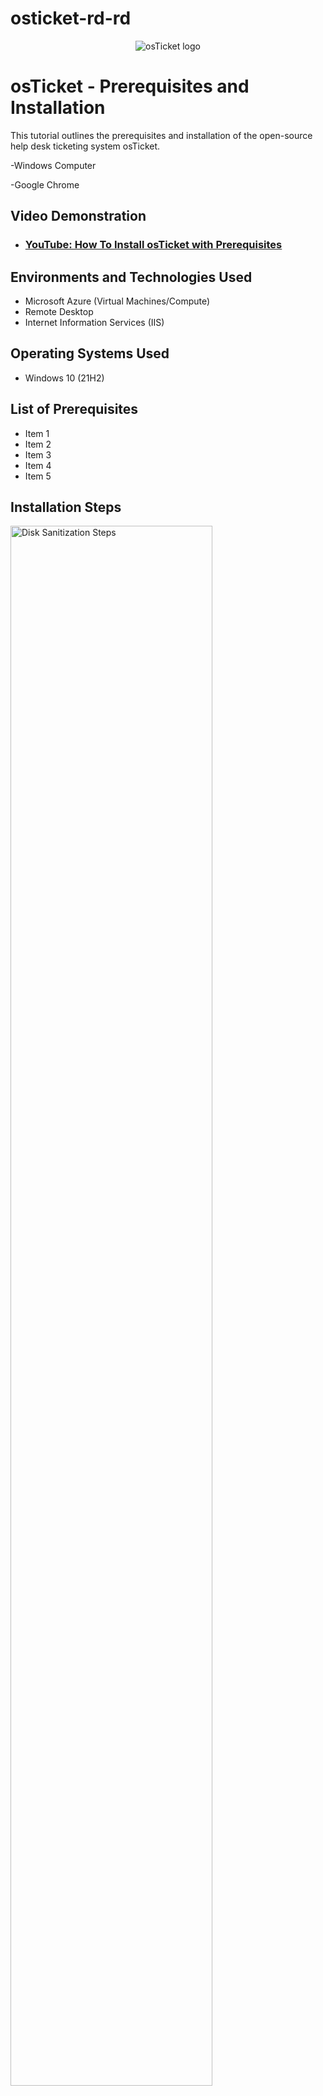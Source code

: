 # osticket-rd-rd

<p align="center">
<img src="https://i.imgur.com/Clzj7Xs.png" alt="osTicket logo"/>
</p>

<h1>osTicket - Prerequisites and Installation</h1>
This tutorial outlines the prerequisites and installation of the open-source help desk ticketing system osTicket.<br />

-Windows Computer

-Google Chrome

<h2>Video Demonstration</h2>

- ### [YouTube: How To Install osTicket with Prerequisites](https://www.youtube.com)

<h2>Environments and Technologies Used</h2>

- Microsoft Azure (Virtual Machines/Compute)
- Remote Desktop
- Internet Information Services (IIS)

<h2>Operating Systems Used </h2>

- Windows 10</b> (21H2)

<h2>List of Prerequisites</h2>

- Item 1
- Item 2
- Item 3
- Item 4
- Item 5




<h2>Installation Steps</h2>

<p>
<img src="https://i.imgur.com/DJmEXEB.png" height="80%" width="80%" alt="Disk Sanitization Steps"/>
</p>
<p>
<strong>Part 1 (Create Virtual Machine in Azure) </strong>
  
<strong>Create a Windows 10 Virtual Machine (VM) with 2-4 Virtual CPUs </strong> <br>

1) Type "portal.azure.com" in the url search bar, which should bring you to the Azure homepage and then click "Virtual Machines" (see screenshot)
![Screenshot 2024-05-19 120803](https://github.com/jaysixco/monitoring-traffic-rd/assets/160427311/3e38d2a9-6b4a-4191-8d7b-371ced1ae53d)

2) On the Virtual Machines page, click "+ Create" (in the left hand corner) and then click "Azure virtual machine" in the drop down menu (see screenshot)
![Screenshot 2024-05-19 121645](https://github.com/jaysixco/monitoring-traffic-rd/assets/160427311/1478bc17-d2e7-4b9e-9da5-d3f1a560becd)


4) For "Resource group *" - click "Create new" and then type whatever name you want <br>
   For "Virtual machine name *" - type whatever name you want <br>
   For "Region *" - Click any option that starts with ("US") <br>
   For "Availability Zone * - Leave it as "Zone 1"<br>
   For "Image *" - click "Windows 10 Pro, version 22H2 - x64 Gen2" <br>
   For "Size *" - Any option that has "2 vcpus" or "4 vcpus" <br>
   For "Username *" - whatever you want <br>
   For "Password *" - whatever you want <br>
   For "Confirm password *" - whatever you typed in previous step <br>
   For "Public inbound ports *" - "Allow selected ports" <br>
   For "Select inbound ports *" - "RDP (3389)" <br>
   Under "Licensing" check the box next to "I confirm I have an eligible Windows 10/11 license with multi-tenant hosting rights." <br>
   When you're done, cLick the blue button at the bottom that says "Review + create"
   An example of how the page should look like when done: <br>
   ![Full page 1](https://github.com/jaysixco/monitoring-traffic-rd/assets/160427311/24ba3f96-d158-43c7-a62b-2b8046d0ad02)
   ![Full page 2](https://github.com/jaysixco/monitoring-traffic-rd/assets/160427311/d0a69adc-1767-4477-824d-e83f8c83e24d)
   
6) Clicking "Review + create" from the previous step will bring you to this page. All you have to do is click the blue button that says "Create".
![Screenshot 2024-05-19 130702](https://github.com/jaysixco/monitoring-traffic-rd/assets/160427311/48b6672d-5ec0-46e2-b79e-4cdf45514bc8)

</p>
<br />

<p>
<img src="https://i.imgur.com/DJmEXEB.png" height="80%" width="80%" alt="Disk Sanitization Steps"/>
</p>
<p>
<strong> Part 2 (Installation) </strong>
  This part is super simple. What it mainly consists of is clicking and downloading things. 


<strong> A - Open Installation File Folder in VM </strong>

1) Log in to VM

2) Open Microsoft Edge, open new tab and paste this link: https://drive.google.com/drive/u/0/folders/1APMfNyfNzcxZC6EzdaNfdZsUwxWYChf6, which will bring you to this page that I will refer to from here on as the "Installation Files page": <br>
<img width="960" alt="Installation Files Page" src="https://github.com/jaysixco/osticket-rd-rd/assets/160427311/a8a64155-d6a0-4bbc-bbe7-0da0be3f145a">



<strong> B - Install / Enable IIS in Windows WITH
CGI and Common HTTP Features</strong>

Right click start menu (1) and Select "Run" (2) > <br>
<img width="485" alt="Start - Run" src="https://github.com/jaysixco/osticket-rd-rd/assets/160427311/11052743-ebe1-49f2-aad1-7973764c86df">
 <br>
Type control, then click "OK"> <br>
<img width="295" alt="control - ok" src="https://github.com/jaysixco/osticket-rd-rd/assets/160427311/b4fcb9fa-a555-45bd-8dcf-39b5e527555e">
<br>
Click "Programs" > <br>
<img width="590" alt="Programs" src="https://github.com/jaysixco/osticket-rd-rd/assets/160427311/7f9abe39-88a5-4e83-969e-eb8402f48a98">
<br>
Click "Turn Windows on/off" > <br>
<img width="590" alt="Windows on off" src="https://github.com/jaysixco/osticket-rd-rd/assets/160427311/dc049e7b-4395-41ad-96d0-c3f383a8e872">
<br>
Check "Internet Information Service" (1), then click the small plus sign next to it to expand it (2) > <br>
<img width="347" alt="Internet Information Service" src="https://github.com/jaysixco/osticket-rd-rd/assets/160427311/f22f6e37-369f-4c8e-a7b7-ca7303de2a71"> 
<br>
CLick small plus sign to Expand "World Wide Web Services" (1), Click small plus sign to Expand "Application Development Features" (2), then check box next to "CGI" (3) <br>
<img width="347" alt="image" src="https://github.com/jaysixco/osticket-rd-rd/assets/160427311/e1b92e80-305e-40d4-be5c-aa369a3c44a4">
<img width="347" alt="Check CGI" src="https://github.com/jaysixco/osticket-rd-rd/assets/160427311/3a9db1da-729b-423e-b01f-2f778bf4051e"> 
<br>
Scroll down a little bit and click small plus sign to Expand "Common HTTP Features", then make sure all the boxes are checked, then click "Ok". When done, Should look like this:
<img width="347" alt="Common HTTP Features" src="https://github.com/jaysixco/osticket-rd-rd/assets/160427311/254933bb-3f0a-4adc-9aff-6d8a74ce8cff">
<br>

<strong> C - From the Installation Files page, download and install PHP Manager for IIS (PHPManagerForIIS_V1.5.0.msi) </strong> <br>
1) Start at the Installation Files Page br>
<img width="960" alt="Installation Files Page" src="https://github.com/jaysixco/osticket-rd-rd/assets/160427311/b6d5539d-ddfc-435d-809e-791d073f8ac3">
<br>
2) Click PHP Manager's download button <br>
<img width="960" alt="PHP - download button" src="https://github.com/jaysixco/osticket-rd-rd/assets/160427311/9d7c8ae9-4d64-4dd3-9652-ada8132fbf3b">
<br>
3) If you see this popup, click "Download Anyway" <br>
<img width="422" alt="Click Downlo anyway" src="https://github.com/jaysixco/osticket-rd-rd/assets/160427311/d58e7fa0-0ea2-4393-88d7-4b63fe822f07">
<br>
4) Should see this in the upper right hand corner. Click "Open File" <br>
<img width="276" alt="Click Open File" src="https://github.com/jaysixco/osticket-rd-rd/assets/160427311/9ee52e6c-1eb1-45ef-9aed-a04577618c11">
<br>
5) On the Welcome page, click "Next"<br>
<img width="389" alt="Welcome - click next" src="https://github.com/jaysixco/osticket-rd-rd/assets/160427311/fc67f6cd-856c-4464-943c-ade23a2b6af5">
6) On the License Agreement page, click "I Agree" then click "Next" <br>
<img width="389" alt="LA - I agree" src="https://github.com/jaysixco/osticket-rd-rd/assets/160427311/4e75a8ae-a3e8-45d7-8a43-e0e6b411c0af">
7) On the Installation Complete page, click "Close<br>
<img width="389" alt="IC - close" src="https://github.com/jaysixco/osticket-rd-rd/assets/160427311/a8080585-1845-445b-a97d-32775c9cd103">

<br>

<strong> D - From the Installation Files page, download and install the Rewrite Module (rewrite_amd64_en-US.msi) </strong>
<br>
1) Start at the Installation Files Page br>
<img width="960" alt="Installation Files Page" src="https://github.com/jaysixco/osticket-rd-rd/assets/160427311/b6d5539d-ddfc-435d-809e-791d073f8ac3">
<br>
2) Click the download button <br>
<img width="960" alt="rewrite download button" src="https://github.com/jaysixco/osticket-rd-rd/assets/160427311/a2db8fbb-1104-447c-b9ff-99ce65e00260">
<br>
3) If you see this popup, click "Download Anyway" <br>
<img width="422" alt="rewrite - Click D anyway" src="https://github.com/jaysixco/osticket-rd-rd/assets/160427311/8c6528e5-6623-4d0f-a01f-4b13231bb69b">
<br>
4) Should see this in the upper right hand corner. Click "Open File" <br>
<img width="275" alt="rewrite - open file" src="https://github.com/jaysixco/osticket-rd-rd/assets/160427311/09a9bbc0-8470-4b09-b384-660042ebd1ec">
<br>
5) On the License Agreement Page, click the "I accept the terms in the LIcense Agreement" box, then click "Install" <img width="385" alt="rewrite - lic agrment page jic" src="https://github.com/jaysixco/osticket-rd-rd/assets/160427311/dd0e4442-6e26-4b78-99df-c8aa5d0fba63"> <br>
6) Then click the "Finish" button <img width="386" alt="rewrite - finish button" src="https://github.com/jaysixco/osticket-rd-rd/assets/160427311/87200cee-0c04-44ad-b37e-8ff25299d019"> <br>
<br>

<strong> E - Create the directory C:\PHP </strong>

Steps: <br>
File Explorer> <br>
<img width="960" alt="file explorer" src="https://github.com/jaysixco/osticket-rd-rd/assets/160427311/553498e5-4d5d-47cd-b446-6aa10879b0e1">
 <br>
Click "This PC" then click "C:" > <br>
<img width="590" alt="this pc - c" src="https://github.com/jaysixco/osticket-rd-rd/assets/160427311/71f2e5fa-6d63-4994-993b-27bc1c54e4b3">
 <br>
Right click white space, hover mouse over "New", click "Folder" > <br>
<img width="590" alt="right click new folder" src="https://github.com/jaysixco/osticket-rd-rd/assets/160427311/f7b83028-0a03-4131-a71c-6369199eac21">
<br>
Title it PHP <br>
<img width="590" alt="Title PHP" src="https://github.com/jaysixco/osticket-rd-rd/assets/160427311/68605cd9-6036-43d9-a598-55e81586de34">
<br>


<strong> F - From the Installation Files, download PHP 7.3.8 (php-7.3.8-nts-Win32-VC15-x86.zip) and unzip the contents into C:\PHP<br>
1) Start at the Installation Files Page br>
<img width="960" alt="Installation Files Page" src="https://github.com/jaysixco/osticket-rd-rd/assets/160427311/b6d5539d-ddfc-435d-809e-791d073f8ac3">
<br>
2) Click the PHP 7.3.8 download button <br>
<img width="958" alt="php 738 download button" src="https://github.com/jaysixco/osticket-rd-rd/assets/160427311/66fe2096-93b2-4e4c-ac87-483399934b2e">
<br>
3a) !! ATTENTION !! <br>
If this appears, choose to “Keep” the file: (add screenshot) </strong> <br>
3b) If you see this popup, click "Download Anyway" <br>
<img width="420" alt="738 download anyway" src="https://github.com/jaysixco/osticket-rd-rd/assets/160427311/1fc03d8c-cc37-4b72-a9b9-335de6c8fbd7">
<br>
4) Should see this in the upper right hand corner. Click "Open File" <br>
<img width="277" alt="php - open file" src="https://github.com/jaysixco/osticket-rd-rd/assets/160427311/fe99b301-2737-4cea-becc-a7149bf50044">
<br>
5) Click File Explorer (1), click "Downloads (2), right click "php-7.3.8..." (3), click "extract All" (4) <br>
<img width="644" alt="click extract all" src="https://github.com/jaysixco/osticket-rd-rd/assets/160427311/9c48071f-c146-4027-aa4d-74ff88469123">
<br>
6) click "Browse" <br>
<img width="441" alt="browse" src="https://github.com/jaysixco/osticket-rd-rd/assets/160427311/0d3b791c-8af7-43ee-bdc6-65fb83bc64ef">
<br>
7) click "This pc", scroll down, then double click "C:" <br>
<img width="470" alt="this pc - c" src="https://github.com/jaysixco/osticket-rd-rd/assets/160427311/e8f41dd1-21fc-40b8-a508-79a44ff4fe56">
 <br>
8) click "Select Folder" <br>
<img width="470" alt="select folder" src="https://github.com/jaysixco/osticket-rd-rd/assets/160427311/b90dee1a-94cc-4eaa-8900-4546ccaf6552">
<br>
9) click "Extract" <br>
<img width="441" alt="image" src="https://github.com/jaysixco/osticket-rd-rd/assets/160427311/ead0cada-1313-4168-b01c-456433b4a717">



<strong> G - From the Installation Files, download and install VC_redist.x86.exe. </strong> <br>
1) Start at the Installation Files Page br>
<img width="960" alt="Installation Files Page" src="https://github.com/jaysixco/osticket-rd-rd/assets/160427311/b6d5539d-ddfc-435d-809e-791d073f8ac3">
<br>
2) Click VC_redist's download button <br>
<img width="960" alt="vc - download button" src="https://github.com/jaysixco/osticket-rd-rd/assets/160427311/5ad2afeb-3aa2-4e90-bb9b-a57b65b6a9b5">
 <br>
3) If you see this popup, click "Download Anyway" <br>
<img width="421" alt="vc - download anyway" src="https://github.com/jaysixco/osticket-rd-rd/assets/160427311/4668bfb0-e290-428d-bbdb-0c01352dd6e7">
<br>
4) Should see this in the upper right hand corner. Click "Open File" <br>
<img width="274" alt="vc - open file" src="https://github.com/jaysixco/osticket-rd-rd/assets/160427311/9fd1a690-44ed-4103-8370-86177f6c2269">
<br>
5) On this page that pops up, click the box next to "I agree to..." then click "Install" <br>
<img width="360" alt="vc - click I agree  then install" src="https://github.com/jaysixco/osticket-rd-rd/assets/160427311/7a43f32c-df02-4deb-986b-78343541c6cf">
<br>
6) Click "Close" <br>
<img width="360" alt="vc - click close" src="https://github.com/jaysixco/osticket-rd-rd/assets/160427311/9f8d26df-355c-421c-a4ae-d432f89c3866">
<br>

<strong> H - From the Installation Files, download and install MySQL 5.5.62 (mysql-5.5.62-win32.msi) </strong> <br>
1) Start at the Installation Files Page br>
<img width="960" alt="Installation Files Page" src="https://github.com/jaysixco/osticket-rd-rd/assets/160427311/b6d5539d-ddfc-435d-809e-791d073f8ac3">
<br>
2) Click MySQL 5.5.62's download button <br>
<img width="960" alt="mysq's - download button" src="https://github.com/jaysixco/osticket-rd-rd/assets/160427311/20c3996f-f1bd-4062-9593-8fdcba7102c8">
<br>
3) If you see this popup, click "Download Anyway" <br>
<img width="420" alt="mysq - download anyway" src="https://github.com/jaysixco/osticket-rd-rd/assets/160427311/2d05aef6-a1e8-4099-83da-7c666b7b4344">
<br>
4) Should see this in the upper right hand corner. Click "Open File" <br>
<img width="275" alt="mysq - open file" src="https://github.com/jaysixco/osticket-rd-rd/assets/160427311/9da147fc-8738-4534-bd57-2924a8ed2b9d">
<br>
5) Welcome page, click "Next" <br>
<img width="386" alt="mysq - welcome page, click next" src="https://github.com/jaysixco/osticket-rd-rd/assets/160427311/47981e67-8301-473a-bfd4-5b9e89b31193">
<br>
6) License Agreement page, click "I accept the terms..." (1), then click "Next" (2) <br>
<img width="386" alt="mysq - I accept the terms, next" src="https://github.com/jaysixco/osticket-rd-rd/assets/160427311/cfeaa64e-bf0b-44a8-9041-458ca0f7725e">
<br>
7) Choose setup type page, click "Typical" <br>
<img width="386" alt="mysq - setup type, typical " src="https://github.com/jaysixco/osticket-rd-rd/assets/160427311/3c49f584-755d-4e1e-a841-e8f66af586d0">
<br>
8) Ready, click "Install" <br>
<img width="386" alt="ready, click Install" src="https://github.com/jaysixco/osticket-rd-rd/assets/160427311/15f14e4b-6300-4056-aeb0-48843f7abcd1">
<br>
9) Completed. Click "Finish"
<img width="386" alt="Completed, click Finish" src="https://github.com/jaysixco/osticket-rd-rd/assets/160427311/703deaf1-4f0e-4ad4-a503-0f226300cb43">
<br>
10) Instant Configuration page, click "Next"
<img width="374" alt="instance config, click next" src="https://github.com/jaysixco/osticket-rd-rd/assets/160427311/cea6bebc-0f15-4302-9336-9f4cacef2799">
<br>
11) Click "Standard Configuation", then click "Next"
<img width="374" alt="standard, click next" src="https://github.com/jaysixco/osticket-rd-rd/assets/160427311/325a05b7-bd6c-4543-baee-06e1305e4788">
<br>
12) Window Options page, click "Next"
<img width="374" alt="Window options, click next" src="https://github.com/jaysixco/osticket-rd-rd/assets/160427311/6069643a-5d34-4018-8dae-3675b6bd6158">
<br>
13) Type a password, then click "Next"
<img width="374" alt="type password, click next" src="https://github.com/jaysixco/osticket-rd-rd/assets/160427311/db02e606-9eee-41df-bdcf-88d399a610bb">
<br>
14) Ready to execute page, click "Execute"
<img width="374" alt="ready to eecute page, click execute" src="https://github.com/jaysixco/osticket-rd-rd/assets/160427311/04b4dd5a-a2a0-42cd-89b6-bc8d4cfad443">
<br>
15) When that's done, press "Finish"
<img width="374" alt="When that's done, press finish" src="https://github.com/jaysixco/osticket-rd-rd/assets/160427311/a490cc84-a903-49cb-af3a-fde517948a0a">
<br>

<strong> I - Open IIS as an Admin and Register PHP </strong>

1) Type IIS in start menu search box(1), click "Run as administrator" (2) <br>
<img width="588" alt="IIS, run as admin" src="https://github.com/jaysixco/osticket-rd-rd/assets/160427311/044c166a-6400-41f9-b421-3719bd8eac99">
<br>  
2) Double click "PHP Manager" >
<img width="709" alt="double click PHP manager" src="https://github.com/jaysixco/osticket-rd-rd/assets/160427311/94c4f761-1d7b-47fa-9d06-260f9d6599bb">
<br>
3) Click "Register new PHP" >
<img width="709" alt="click Register new PHP version" src="https://github.com/jaysixco/osticket-rd-rd/assets/160427311/d19d2157-9025-48a5-99e0-a61a5433dbc5">
<br>
4) Click the three dots >
<img width="381" alt="click the three dots" src="https://github.com/jaysixco/osticket-rd-rd/assets/160427311/e64bf95d-a016-425c-866f-8ebfff7ee377">
<br>
5) Scroll down, click "php.cgi", then click "Open">
<img width="470" alt="scroll down, click php-cgi, then click Open" src="https://github.com/jaysixco/osticket-rd-rd/assets/160427311/3a123142-95e1-4567-b5cc-55cb5862f9b1">
<br>
6) Click "Ok" <br>
<img width="381" alt="click Ok" src="https://github.com/jaysixco/osticket-rd-rd/assets/160427311/d2ba1fc0-b098-4a52-bc48-c4744caba754">
<br>

<strong> J - Reload IIS (Open IIS, Stop and Start the server) </strong> <br>
1) Press Back to get to IIS Manager page
<img width="709" alt="press back to get to main homepage" src="https://github.com/jaysixco/osticket-rd-rd/assets/160427311/a0ad6313-a268-48d8-af1b-1035d6d3654c">
<br>
2) Click "Stop"
<img width="709" alt="click Stop" src="https://github.com/jaysixco/osticket-rd-rd/assets/160427311/97f93bec-cf49-4e74-bddf-eb4a00e95e02">
<br>
3) Click "Start"
<img width="709" alt="click Start" src="https://github.com/jaysixco/osticket-rd-rd/assets/160427311/3b90c9a2-f697-4695-a3ee-c46b26fcc6c1">
<Br>

<strong> K - Download and Install osTicket v1.15.8 from the Installation Files Folder </strong><br>
1) Start at the Installation Files Page br>
<img width="960" alt="Installation Files Page" src="https://github.com/jaysixco/osticket-rd-rd/assets/160427311/b6d5539d-ddfc-435d-809e-791d073f8ac3">
<br>
2) Click osTicket's download button <br>
<img width="959" alt="os- download button (1)" src="https://github.com/jaysixco/osticket-rd-rd/assets/160427311/1ed3c896-e59e-4258-9773-15428f2692d8">
 <br>
3) If you see this popup, click "Download Anyway" <br>
<img width="421" alt="os - download anyway (2)" src="https://github.com/jaysixco/osticket-rd-rd/assets/160427311/ae261aaf-d3dd-455b-8dc6-336480722220">
<br>
4) Should see this in the upper right hand corner. Click "Open File" <br>
<img width="275" alt="os - open file (3)" src="https://github.com/jaysixco/osticket-rd-rd/assets/160427311/7cd3eb08-d7d7-44a8-989d-4fc82c455f97">
<br>
5) You should see this:<img width="425" alt="os - should see this (4)" src="https://github.com/jaysixco/osticket-rd-rd/assets/160427311/f1def380-6770-4f46-be47-3259a2a64ff3">
<br>
6) Right click File Explorer Icon (1), then click "File Explorer" (2) <img width="192" alt="right click file explorer icon, click file explorer (5)" src="https://github.com/jaysixco/osticket-rd-rd/assets/160427311/f221bf84-4465-413f-9237-aabe34360ff2">
<br>
7) Click "This Pc", scroll down, then double click "Windows (C:)"<img width="425" alt="this pc - then click C" src="https://github.com/jaysixco/osticket-rd-rd/assets/160427311/5411fa3e-2c7b-43ac-bdf5-a08c18e29da9">
<br>
8) Double click "inetpub" <img width="425" alt="dub click inetpub" src="https://github.com/jaysixco/osticket-rd-rd/assets/160427311/5725624a-6a70-4313-9be6-56b7ddcda85e">
<br>
9) Double click "wwwroot" <img width="425" alt="dub click wwwroot" src="https://github.com/jaysixco/osticket-rd-rd/assets/160427311/eb60ad97-e977-4f27-9d90-45f19e82d303">
<br>
10) Open the "osTicket" folder next to the "wwwroot" folder so they're side by side, like this: <img width="869" alt="side by side" src="https://github.com/jaysixco/osticket-rd-rd/assets/160427311/5dbf1001-dc33-4e64-97f8-a5c6488cac57">
<br>
11) Click "upload" and drag it over the "wwwroot" folder. <br>
12) In the "wwwroot" folder, right click "upload", then click "Rename" <img width="425" alt="right click upload, then click rename" src="https://github.com/jaysixco/osticket-rd-rd/assets/160427311/4d654854-76d4-4290-9a91-ea0e68cf7b4f">
<br>
13) Type "osTicket" then hit enter <img width="425" alt="type osTicket then hit enter" src="https://github.com/jaysixco/osticket-rd-rd/assets/160427311/615dc790-3efc-440f-a571-4a90ed6994ea">
<br>

<strong> L - Reload IIS (Open IIS, Stop and Start the server) </strong> <br>
1) Open the IIS Manager page
<img width="709" alt="IIS manger homepage" src="https://github.com/jaysixco/osticket-rd-rd/assets/160427311/5bdd5ea3-e349-48a8-a15b-7f5712f62b82">
<br>
2) Click "Stop"
<img width="709" alt="click Stop" src="https://github.com/jaysixco/osticket-rd-rd/assets/160427311/97f93bec-cf49-4e74-bddf-eb4a00e95e02">
<br>
3) Click "Start"
<img width="709" alt="click Start" src="https://github.com/jaysixco/osticket-rd-rd/assets/160427311/3b90c9a2-f697-4695-a3ee-c46b26fcc6c1">
<Br>
4) Double click "Sites" (1), double click "Default Web Site" (2), click "osTicket" (3), click "Browse *:80 (http)" (4)  <br>
<img width="709" alt="sites to browse 80" src="https://github.com/jaysixco/osticket-rd-rd/assets/160427311/3cbe4ede-bfa0-4ff6-b474-e0d1cd9bf922">
<br>
5) This page should pop up: <img width="960" alt="image" src="https://github.com/jaysixco/osticket-rd-rd/assets/160427311/ddbf15ae-5f54-429a-8554-7cfff92588c7">
<br>


<strong> N - Enable extensions  </strong> <br>
Go back to the osTicket IIS page (sites -> Default -> osTicket) and double-click PHP Manager <img width="709" alt="sites to browse 80" src="https://github.com/jaysixco/osticket-rd-rd/assets/160427311/abba92c8-0c38-446e-ba85-e42205b852a8">
<br>
Scroll down and click “Enable or disable an extension” <img width="709" alt="enable extensions" src="https://github.com/jaysixco/osticket-rd-rd/assets/160427311/f96a9b0f-0f05-4f0e-b8b3-233371d318db">
<br>
Enable: php_imap.dll by clicking the name (1), then clicking "Enable" (2) <img width="709" alt="enable imap" src="https://github.com/jaysixco/osticket-rd-rd/assets/160427311/73ccc489-7f83-4bc8-ba81-3a6c58551cae">
<br>
Enable: php_intl.dll by clicking the name (1), then clicking "Enable" (2) <img width="709" alt="enable intl" src="https://github.com/jaysixco/osticket-rd-rd/assets/160427311/98e683a0-0452-4451-b3c8-ed5aac87d963">
<br>
Enable: php_opcache.dll by clicking the name (1), then clicking "Enable" (2) <img width="709" alt="enable opcache" src="https://github.com/jaysixco/osticket-rd-rd/assets/160427311/dc076b6e-ff99-4aa5-8539-c42e2f96224b">
<br>
Pull up this page up again <img width="960" alt="image" src="https://github.com/jaysixco/osticket-rd-rd/assets/160427311/ddbf15ae-5f54-429a-8554-7cfff92588c7"> <br>
and scroll down <img width="461" alt="scroll down" src="https://github.com/jaysixco/osticket-rd-rd/assets/160427311/43195d16-9771-41b3-9ba3-53047b59de31">
<br>
Hit refresh, observe the changes <img width="463" alt="changes" src="https://github.com/jaysixco/osticket-rd-rd/assets/160427311/79c0a47f-9af2-4d00-b8c3-93276efee9b5">
<br>

<strong> O - Rename: ost-config.php
From: C:\inetpub\wwwroot\osTicket\include\ost-sampleconfig.php
To: C:\inetpub\wwwroot\osTicket\include\ost-config.php</strong> <br>

1) Open File Explorer
2) Click "This Pc", scroll down, then double click "Windows (C:)"<img width="425" alt="this pc - then click C" src="https://github.com/jaysixco/osticket-rd-rd/assets/160427311/5411fa3e-2c7b-43ac-bdf5-a08c18e29da9">
<br>
3) Double click "inetpub" <img width="425" alt="dub click inetpub" src="https://github.com/jaysixco/osticket-rd-rd/assets/160427311/5725624a-6a70-4313-9be6-56b7ddcda85e">
<br>
4) Double click "wwwroot" <img width="425" alt="dub click wwwroot" src="https://github.com/jaysixco/osticket-rd-rd/assets/160427311/eb60ad97-e977-4f27-9d90-45f19e82d303">
<br>
5) Double click "osTicket" <img width="425" alt="dub click osTicket" src="https://github.com/jaysixco/osticket-rd-rd/assets/160427311/749984e2-7c24-411b-b804-6f9b64761018">
<br>
6) Double click "include" <img width="425" alt="dub click include" src="https://github.com/jaysixco/osticket-rd-rd/assets/160427311/10790f42-b071-4e24-8eed-03eae78934d0">
<br>
7) Scroll down, right click "ost-sampleconfig.php", then click "Rename" <img width="425" alt="right click sample click rename" src="https://github.com/jaysixco/osticket-rd-rd/assets/160427311/c8aaf1a5-6695-48d5-8aed-2102ef891c8e">
<br>
8) Type "ost-config.php" then hit enter <img width="425" alt="Rename to ost-config php" src="https://github.com/jaysixco/osticket-rd-rd/assets/160427311/27dfd762-3f53-475f-a895-0b66ac0890e8">
<br>

<strong> P - Assign Permissions: ost-config.php</strong> <br>
1) Right click "ost-config.php" then click "Properties"> <img width="425" alt="right click, then click Properties" src="https://github.com/jaysixco/osticket-rd-rd/assets/160427311/a024291f-55dd-495a-b3f8-4b99c5bc44e4">
<br>
2) Click "Security" tab, then click "Advanced"> <img width="272" alt="click Security Tab, then click Advanced" src="https://github.com/jaysixco/osticket-rd-rd/assets/160427311/65c64323-e042-41fd-bff0-7ae6ac8fafe1">
<br>
3) Click "Disable Inheritance"> <img width="575" alt="Click Disable Inheritance" src="https://github.com/jaysixco/osticket-rd-rd/assets/160427311/8b3ce28b-5c5c-47e1-9f55-0ad5eb694d8f">
<br>
4) Click "Remove all..."> <img width="397" alt="Click Remove all" src="https://github.com/jaysixco/osticket-rd-rd/assets/160427311/6dee7181-e684-442a-8233-4d523b500f2c">
<br>
5) Click "Add"> <img width="575" alt="Click Add" src="https://github.com/jaysixco/osticket-rd-rd/assets/160427311/f7d1405a-2bb5-4ec5-b0a9-e4768aa37584">
<br>
6) Click "Select a principal"> <img width="688" alt="Click Select a principal" src="https://github.com/jaysixco/osticket-rd-rd/assets/160427311/153aa6b3-c5ea-4fe1-89f6-f2382bf8ab2f">
<br>
7) Type "everyone" (1) click "Check Names" (2), and then click "Ok" > <img width="342" alt="Type everyone then click Check Names" src="https://github.com/jaysixco/osticket-rd-rd/assets/160427311/0b57bfb6-0362-4fb7-8305-d62b2f25f172">
<br>
8) Click "Full Control" box (all boxes should automatically become checked, if not: check them) then click "OK" > <img width="688" alt="Click Full Control box" src="https://github.com/jaysixco/osticket-rd-rd/assets/160427311/f177e7d4-961d-4fd9-9e88-c585f4ff4bbd">
<br>
9) Click "Apply"(1) then click "OK" (2) <img width="575" alt="Click Apply then click Ok" src="https://github.com/jaysixco/osticket-rd-rd/assets/160427311/bc1c134d-2879-49f9-bbc4-aeb54058f909">
<br>
10) On this page, click "Ok" <img width="272" alt="On this page, click Ok" src="https://github.com/jaysixco/osticket-rd-rd/assets/160427311/66259056-b1a8-46fc-80ca-77241cd03c29">
<br>

<strong> S - Continue Setting up osTicket in the browser (click Continue) </strong>
1) Pull up this page again <img width="960" alt="image" src="https://github.com/jaysixco/osticket-rd-rd/assets/160427311/ddbf15ae-5f54-429a-8554-7cfff92588c7"> <br>
2) Scroll down and click "Continue" <br>
<img width="463" alt="changes" src="https://github.com/jaysixco/osticket-rd-rd/assets/160427311/79c0a47f-9af2-4d00-b8c3-93276efee9b5">
<br>
<br>

For the "osTicket Basic Installation" page, fill out the information below to continue your osTicket installation. All fields are required. <br>
This is a template of what I did. All the info is fake. Just replace "Jay" with whatever you want, and type whatever password you want. **Don't forget the username and password you picked!**  <br>
Help desk name: Jay HelpDesk <br>
Default email: jay@helper.com <br>
First name: Jay <br>
Last name: Jay <br>
Email: jay@gmail.com <br>
username: jay <br>
password: Password1 <br>
Retype password: Password1 <br>
<img width="553" alt="Basic Install page" src="https://github.com/jaysixco/osticket-rd-rd/assets/160427311/16623b3a-3ab8-4a25-9700-90783410253a">
<br>
<br>

</strong> After you fill in the above, scroll down until you see **Database Settings**<br>
<img width="557" alt="db settings" src="https://github.com/jaysixco/osticket-rd-rd/assets/160427311/24168ac5-6043-4e7e-bccf-e24ca383fda4">


T - Before we can fill out "Database Settings" section, we have to download and install HeidiSQL. <br>
1) Open a new tab
2) Paste this link: https://www.heidisql.com/installers/HeidiSQL_12.3.0.6589_Setup.exe
3) Click "Open File" <img width="273" alt="heidi - open File" src="https://github.com/jaysixco/osticket-rd-rd/assets/160427311/ddfa3abc-f9d4-42c6-86bf-5c7506ac820f"> <br>
4) License Agreement page, click "I accept the agreement", then click "Next" <img width="449" alt="lic ag- I accept, then click next (1)" src="https://github.com/jaysixco/osticket-rd-rd/assets/160427311/71672299-2874-41dc-af2f-8ad9ad471850">
<br>
5) Destination Location page, click "Next" <img width="449" alt="On Destination Location page, click Next (2)" src="https://github.com/jaysixco/osticket-rd-rd/assets/160427311/015dee56-e394-44e3-9069-5cfb6fc41370">
<br>
6) Start Menu Folder Page, click "Next" <img width="449" alt="Start Menu Folder Page, click Next" src="https://github.com/jaysixco/osticket-rd-rd/assets/160427311/03a84e09-7962-4895-9b1a-b1b311b52320">
<br>
7) Additional Tasks page, click "Next" <img width="449" alt="Additional Tasks Page, click Next (3)" src="https://github.com/jaysixco/osticket-rd-rd/assets/160427311/4f96a78b-7b9b-4628-bcb5-62500656c016">
<br>
8) Ready to Install page, click "Install" <img width="449" alt="Ready to Install page, click Install (4)" src="https://github.com/jaysixco/osticket-rd-rd/assets/160427311/17c8a196-a80d-418f-b578-a161f1ac15c6">
<br>
9) Click "Finish" <img width="449" alt="Click Finish (5)" src="https://github.com/jaysixco/osticket-rd-rd/assets/160427311/7190c10d-85e7-4753-b4a3-f0f4fb8b91d1">
<br>
10) Click "Skip" <img width="290" alt="Click Skip (6)" src="https://github.com/jaysixco/osticket-rd-rd/assets/160427311/20ec93a6-da36-42a4-a833-81d0e81600b9">
<br>
11) Click "New' <img width="515" alt="Click New (7)" src="https://github.com/jaysixco/osticket-rd-rd/assets/160427311/31680866-b1bf-4885-bf07-7b2bdcf18167">
<br>
12) Type a password, then click "Open" <img width="515" alt="Type a password (8)" src="https://github.com/jaysixco/osticket-rd-rd/assets/160427311/09a3634b-5a22-4795-b9e0-c3412de97578">
<br>
13) Right click any part of the white space in the sidebar, hover over "Create new", and click "Database" <img width="703" alt="Right click white space in side bar, hover create new, click Database (8)" src="https://github.com/jaysixco/osticket-rd-rd/assets/160427311/6cf76f06-02db-4064-ac47-9f9400ab3f11">
<br>
14) Type "osTicket" then click "Ok" <img width="239" alt="Type osTicket (9), then click Ok" src="https://github.com/jaysixco/osticket-rd-rd/assets/160427311/f063fe74-7431-4606-8f9c-d57c2e9c80d2">
<br>
<br>


<strong> U - Now you can go back to os Basic Installation page and finish filling out "Database Settings" section </strong> <br>
MySQL Database: osTicket <br>
MySQL Username: root <br>
MySQL Password: Password1 (or whatever password you created in Step 12) <br>
After you fill in the section, click “Install Now!” <img width="462" alt="Database settings section filled in, then click Install Now" src="https://github.com/jaysixco/osticket-rd-rd/assets/160427311/50cd33c8-7161-430f-992a-4a07635287ab"> <br>


Congratulations, hopefully it is installed with no errors! <br>
<img width="552" alt="image" src="https://github.com/jaysixco/osticket-rd-rd/assets/160427311/3e6b14da-4776-40fd-b08d-ad851b3a7c05">

Browse to your help desk login page: http://localhost/osTicket/scp/login.php

End Users osTicket URL:
http://localhost/osTicket/ 

<strong> Clean up </strong><br>
Delete: C:\inetpub\wwwroot\osTicket\setup

1) Open File Explorer
2) Click "This Pc", scroll down, then double click "Windows (C:)"<img width="425" alt="this pc - then click C" src="https://github.com/jaysixco/osticket-rd-rd/assets/160427311/5411fa3e-2c7b-43ac-bdf5-a08c18e29da9">
<br>
3) Double click "inetpub" <img width="425" alt="dub click inetpub" src="https://github.com/jaysixco/osticket-rd-rd/assets/160427311/5725624a-6a70-4313-9be6-56b7ddcda85e">
<br>
4) Double click "wwwroot" <img width="425" alt="dub click wwwroot" src="https://github.com/jaysixco/osticket-rd-rd/assets/160427311/eb60ad97-e977-4f27-9d90-45f19e82d303">
<br>
5) Double click "osTicket" <img width="425" alt="dub click osTicket" src="https://github.com/jaysixco/osticket-rd-rd/assets/160427311/749984e2-7c24-411b-b804-6f9b64761018">
<br>
6) Click "setup", right click it, then click "Delete" <img width="425" alt="right click setup, then click delete" src="https://github.com/jaysixco/osticket-rd-rd/assets/160427311/e7333446-66d0-4c4c-a229-fde246707b8d">
<br>


<strong>Set Permissions to “Read” only: C:\inetpub\wwwroot\osTicket\include\ost-config.php </strong> <br>
1) Open File Explorer
2) Click "This Pc", scroll down, then double click "Windows (C:)"<img width="425" alt="this pc - then click C" src="https://github.com/jaysixco/osticket-rd-rd/assets/160427311/5411fa3e-2c7b-43ac-bdf5-a08c18e29da9">
<br>
3) Double click "inetpub" <img width="425" alt="dub click inetpub" src="https://github.com/jaysixco/osticket-rd-rd/assets/160427311/5725624a-6a70-4313-9be6-56b7ddcda85e">
<br>
4) Double click "wwwroot" <img width="425" alt="dub click wwwroot" src="https://github.com/jaysixco/osticket-rd-rd/assets/160427311/eb60ad97-e977-4f27-9d90-45f19e82d303">
<br>
5) Double click "osTicket" <img width="425" alt="dub click osTicket" src="https://github.com/jaysixco/osticket-rd-rd/assets/160427311/749984e2-7c24-411b-b804-6f9b64761018">
<br>
6) Double click "include> <img width="425" alt="double click include" src="https://github.com/jaysixco/osticket-rd-rd/assets/160427311/fd3afa7b-b44c-430c-b44e-cd03debb8a59">
<br>
7) Scroll down, click "ost-config.php", then right click it and click "Properties"> <br>
<img width="425" alt="scroll down, right click ost, click Properties (2)" src="https://github.com/jaysixco/osticket-rd-rd/assets/160427311/1fc505eb-933d-4a86-aa8b-48d8135a8bcd">
<br>
8) Click "Security" tab, then click "Advanced"> <br>
<img width="272" alt="click Security tab, click Advanced" src="https://github.com/jaysixco/osticket-rd-rd/assets/160427311/529c2f8c-57c8-4181-a076-4b14ba48eb5d">
<br>
9) Click "Everyone", then click "Edit" <br>
<img width="575" alt="click Everyone, then click Edit (4)" src="https://github.com/jaysixco/osticket-rd-rd/assets/160427311/a245b1a1-eb9e-4b06-8661-d0158ebc11e7"><br>
10) Uncheck "Modify", uncheck "Write", then click "OK" <br>
<img width="688" alt="Uncheck Modify, then uncheck Write, then click Ok" src="https://github.com/jaysixco/osticket-rd-rd/assets/160427311/7e4ce5c0-e2ca-4e62-9418-dd9a2c97e830">
<br>
11) Click "Apply", then click "Ok" <br>
<img width="575" alt="Click Apply, click Ok (after Modify)" src="https://github.com/jaysixco/osticket-rd-rd/assets/160427311/0bdf4614-4a0d-4da8-a4dc-533c24344d52">
<br>
12) Click "Ok" <br>
<img width="272" alt="Click Ok (final one)" src="https://github.com/jaysixco/osticket-rd-rd/assets/160427311/80ab5763-a202-4d2a-bca0-84cdc9565315">
<br>
<br>
<br>

